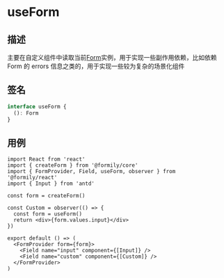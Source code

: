 # useForm

## 描述

主要在自定义组件中读取当前[Form](https://core.formilyjs.org/api/models/form)实例，用于实现一些副作用依赖，比如依赖 Form 的 errors 信息之类的，用于实现一些较为复杂的场景化组件

## 签名

```ts
interface useForm {
  (): Form
}
```

## 用例

```tsx
import React from 'react'
import { createForm } from '@formily/core'
import { FormProvider, Field, useForm, observer } from '@formily/react'
import { Input } from 'antd'

const form = createForm()

const Custom = observer(() => {
  const form = useForm()
  return <div>{form.values.input}</div>
})

export default () => (
  <FormProvider form={form}>
    <Field name="input" component={[Input]} />
    <Field name="custom" component={[Custom]} />
  </FormProvider>
)
```
